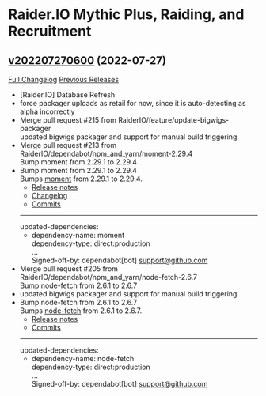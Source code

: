 # Raider.IO Mythic Plus, Raiding, and Recruitment

## [v202207270600](https://github.com/RaiderIO/raiderio-addon/tree/v202207270600) (2022-07-27)
[Full Changelog](https://github.com/RaiderIO/raiderio-addon/compare/v202207260600...v202207270600) [Previous Releases](https://github.com/RaiderIO/raiderio-addon/releases)

- [Raider.IO] Database Refresh  
- force packager uploads as retail for now, since it is auto-detecting as alpha incorrectly  
- Merge pull request #215 from RaiderIO/feature/update-bigwigs-packager  
    updated bigwigs packager and support for manual build triggering  
- Merge pull request #213 from RaiderIO/dependabot/npm\_and\_yarn/moment-2.29.4  
    Bump moment from 2.29.1 to 2.29.4  
- Bump moment from 2.29.1 to 2.29.4  
    Bumps [moment](https://github.com/moment/moment) from 2.29.1 to 2.29.4.  
    - [Release notes](https://github.com/moment/moment/releases)  
    - [Changelog](https://github.com/moment/moment/blob/develop/CHANGELOG.md)  
    - [Commits](https://github.com/moment/moment/compare/2.29.1...2.29.4)  
    ---  
    updated-dependencies:  
    - dependency-name: moment  
      dependency-type: direct:production  
    ...  
    Signed-off-by: dependabot[bot] <support@github.com>  
- Merge pull request #205 from RaiderIO/dependabot/npm\_and\_yarn/node-fetch-2.6.7  
    Bump node-fetch from 2.6.1 to 2.6.7  
- updated bigwigs packager and support for manual build triggering  
- Bump node-fetch from 2.6.1 to 2.6.7  
    Bumps [node-fetch](https://github.com/node-fetch/node-fetch) from 2.6.1 to 2.6.7.  
    - [Release notes](https://github.com/node-fetch/node-fetch/releases)  
    - [Commits](https://github.com/node-fetch/node-fetch/compare/v2.6.1...v2.6.7)  
    ---  
    updated-dependencies:  
    - dependency-name: node-fetch  
      dependency-type: direct:production  
    ...  
    Signed-off-by: dependabot[bot] <support@github.com>  
